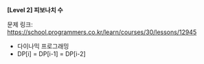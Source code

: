**[Level 2] 피보나치 수**

문제 링크: https://school.programmers.co.kr/learn/courses/30/lessons/12945

* 다이나믹 프로그래밍
* DP[i] = DP[i-1] = DP[i-2]
